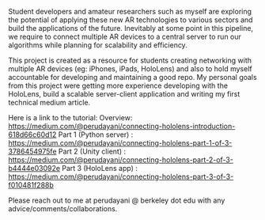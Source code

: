 Student developers and amateur researchers such as myself are exploring the potential of applying these new AR technologies to various sectors and build the applications of the future. Inevitably at some point in this pipeline, we require to connect multiple AR devices to a central server to run our algorithms while planning for scalability and efficiency.

This project is created as a resource for students creating networking with multiple AR devices (eg: iPhones, iPads, HoloLens) and also to hold myself accountable for developing and maintaining a good repo. My personal goals from this project were getting more experience developing with the HoloLens, build a scalable server-client application and writing my first technical medium article.

Here is a link to the tutorial:
Overview: https://medium.com/@perudayani/connecting-hololens-introduction-618d66c60d12
Part 1 (Python server) : https://medium.com/@perudayani/connecting-hololens-part-1-of-3-3786454975fe
Part 2 (Unity client)  : https://medium.com/@perudayani/connecting-hololens-part-2-of-3-b4444e03092e
Part 3 (HoloLens app)  : https://medium.com/@perudayani/connecting-hololens-part-3-of-3-f010481f288b

Please reach out to me at perudayani @ berkeley dot edu with any advice/comments/collaborations.
